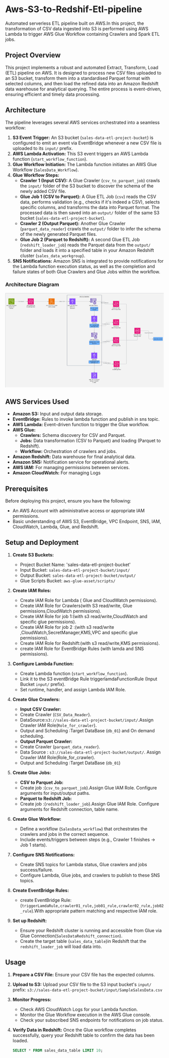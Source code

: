 # Aws-S3-to-Redshif-Etl-pipeline
Automated serverless ETL pipeline built on AWS.In this project, the transformation of CSV data ingested into S3 is performed using  AWS Lambda to trigger AWS Glue Workflow containing Crawlers and Spark ETL jobs.

## Project Overview

This project implements a robust and automated Extract, Transform, Load (ETL) pipeline on AWS. It is designed to process new CSV files uploaded to an S3 bucket, transform them into a standardised Parquet format with selected columns, and then load the refined data into an Amazon Redshift data warehouse for analytical querying. The entire process is event-driven, ensuring efficient and timely data processing.

## Architecture

The pipeline leverages several AWS services orchestrated into a seamless workflow:

1.  **S3 Event Trigger:** An S3 bucket (`sales-data-etl-project-bucket`) is configured to emit an event via EventBridge whenever a new CSV file is uploaded to its `input/` prefix.
2.  **AWS Lambda Activation:** This S3 event triggers an AWS Lambda function (`start_workflow_function`).
3.  **Glue Workflow Initiation:** The Lambda function initiates an AWS Glue Workflow (`SalesData_Workflow`).
4.  **Glue Workflow Steps:**
    * **Crawler 1 (Input CSV):** A Glue Crawler (`csv_to_parquet_job`) crawls the `input/` folder of the S3 bucket to discover the schema of the newly added CSV file.
    * **Glue Job 1 (CSV to Parquet):** A Glue ETL Job (`csv`) reads the CSV data, performs validation (e.g., checks if it's indeed a CSV), selects specific columns, and transforms the data into Parquet format. The processed data is then saved into an `output/` folder of the same S3 bucket (`sales-data-etl-project-bucket`).
    * **Crawler 2 (Output Parquet):** Another Glue Crawler (`parquet_data_reader`) crawls the `output/` folder to infer the schema of the newly generated Parquet files.
    * **Glue Job 2 (Parquet to Redshift):** A second Glue ETL Job (`redshift_loader_job`) reads the Parquet data from the `output/` folder and loads it into a specified table in your Amazon Redshift cluster (`sales_data_workgroup`).
5.  **SNS Notifications:** Amazon SNS is integrated to provide notifications for the Lambda function execution status, as well as the completion and failure states of both Glue Crawlers and Glue Jobs within the workflow.

### Architecture Diagram

![Architecture Diagram](docs/sales-data-etl-flowchart.png)

## AWS Services Used

* **Amazon S3:** Input and output data storage.
* **EventBridge:** Rules to invoke lambda function and publish in  sns topic.
* **AWS Lambda:** Event-driven function to trigger the Glue workflow.
* **AWS Glue:**
    * **Crawlers:** Schema discovery for CSV and Parquet.
    * **Jobs:** Data transformation (CSV to Parquet) and loading (Parquet to Redshift).
    * **Workflow:** Orchestration of crawlers and jobs.
* **Amazon Redshift:** Data warehouse for final analytical data.
* **Amazon SNS:** Notification service for operational alerts.
* **AWS IAM:** For managing permissions between services.
* **Amazon CloudWatch:** For managing Logs

## Prerequisites

Before deploying this project, ensure you have the following:

* An AWS Account with administrative access or appropriate IAM permissions.
* Basic understanding of AWS S3, EventBridge, VPC Endpoint, SNS, IAM, CloudWatch, Lambda, Glue, and Redshift.

## Setup and Deployment

1.  **Create S3 Buckets:**
    * Project Bucket Name: 'sales-data-etl-project-bucket'
    * Input Bucket: `sales-data-etl-project-bucket/input/ ` 
    * Output Bucket: `sales-data-etl-project-bucket/output/` 
    * Glue Scripts Bucket: `aws-glue-asset/scripts/` 
2.  **Create IAM Roles:**
    * Create IAM Role for Lambda ( Glue and CloudWatch permissions).
    * Create IAM Role for Crawlers(with S3 read/write, Glue permissions,CloudWatch permissions).
    * Create IAM Role for job 1:(with s3 read/write,CloudWatch and specific glue permissions).
    * Create IAM Role for job 2 :(with s3 read/write ,CloudWatch,SecretManager,KMS,VPC and specific glue permissions).
    * Create IAM Role for Redshift:(with  s3 read/write,KMS permissions).
    * create IAM Role for EventBridge Rules (with lamda and SNS permissions).
3.  **Configure Lambda Function:** 
    * Create Lambda function (`start_workflow_function`).
    * Link it to the S3 eventBridge Rule triggerlamdaFunctionRule (Input Bucket `input/` prefix).
    * Set runtime, handler, and assign Lambda IAM Role.

4.  **Create Glue Crawlers:**
    * **Input CSV Crawler:**
    * Create Crawler (`CSV_Data_Reader`). 
    * DataSource:`s3://sales-data-etl-project-bucket/input/`.Assign Crawler  IAM Role(`Role_for_crawler`).
    * Output and Scheduling :Target DataBase (`db_01`) and On demand scheduling.
    * **Output Parquet Crawler:** 
    * Create Crawler (`parquet_data_reader`).
    * Data Source : `s3://sales-data-etl-project-bucket/output/`. Assign Crawler IAM Role(Role_for_crawler).
    * Output and Scheduling :Target DataBase (`db_01`)
5.  **Create Glue Jobs:**
    * **CSV to Parquet Job:**
    * Create job :(`csv_to_parquet_job`).Assign Glue IAM Role. Configure arguments for input/output paths.
    * **Parquet to Redshift Job:**
    * Create job :(`redshift_loader_job`).Assign Glue IAM Role. Configure arguments for Redshift connection, table name.
6.  **Create Glue Workflow:**
    * Define a workflow (`SalesData_workflow`) that orchestrates the crawlers and jobs in the correct sequence.
    * Include events/triggers between steps (e.g., Crawler 1 finishes -> Job 1 starts).
7.  **Configure SNS Notifications:**
    * Create SNS topics for Lambda status, Glue  crawlers and jobs success/failure.
    * Configure Lambda, Glue jobs, and crawlers to publish to these SNS topics.
8.  **Create EventBridge Rules:**
    * create EventBridge Rule: (`triggerLamdaRule,crawler01_rule,job01_rule,crawler02_rule,job02_rule`).With appropriate pattern matching and respective IAM role.
9. **Set up Redshift:**
    * Ensure your Redshift cluster is running and accessible from Glue via Glue Connection(`SalesDataRedshift_connection`).
    * Create the target table (`sales_data_table`)in Redshift that the `redshift_loader_job` will load data into.

## Usage

1.  **Prepare a CSV File:** Ensure your CSV file has the expected columns.
2.  **Upload to S3:** Upload your CSV file to the S3 input bucket's `input/` prefix:
    `s3://sales-data-etl-project-bucket/input/SampleSalesData.csv`
3.  **Monitor Progress:**
    * Check AWS CloudWatch Logs for your Lambda function.
    * Monitor the Glue Workflow execution in the AWS Glue console.
    * Check your subscribed SNS endpoints for notifications on job status.
4.  **Verify Data in Redshift:**
    Once the Glue workflow completes successfully, query your Redshift table to confirm the data has been loaded.

    ```sql
    SELECT * FROM sales_data_table LIMIT 10;
    ```
